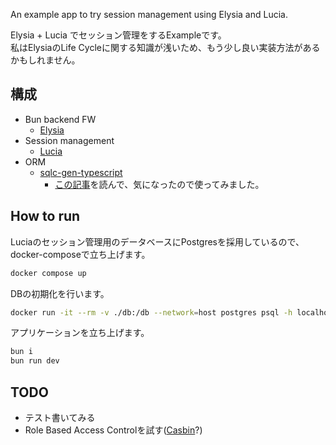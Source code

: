 An example app to try session management using Elysia and Lucia.

Elysia + Lucia でセッション管理をするExampleです。  
私はElysiaのLife Cycleに関する知識が浅いため、もう少し良い実装方法があるかもしれません。

## 構成

- Bun backend FW
  - [Elysia](https://github.com/elysiajs/elysia)
- Session management
  - [Lucia](https://github.com/lucia-auth/lucia)
- ORM
  - [sqlc-gen-typescript](https://github.com/sqlc-dev/sqlc-gen-typescript)
    - [この記事](https://zenn.dev/shiguredo/articles/sqlc-gen-typescript)を読んで、気になったので使ってみました。

## How to run

Luciaのセッション管理用のデータベースにPostgresを採用しているので、docker-composeで立ち上げます。

```sh
docker compose up
```

DBの初期化を行います。

```sh
docker run -it --rm -v ./db:/db --network=host postgres psql -h localhost -U postgres -f /db/schema.sql
```

アプリケーションを立ち上げます。

```sh
bun i
bun run dev
```

## TODO

- テスト書いてみる
- Role Based Access Controlを試す([Casbin](https://casbin.org/ja/)?)